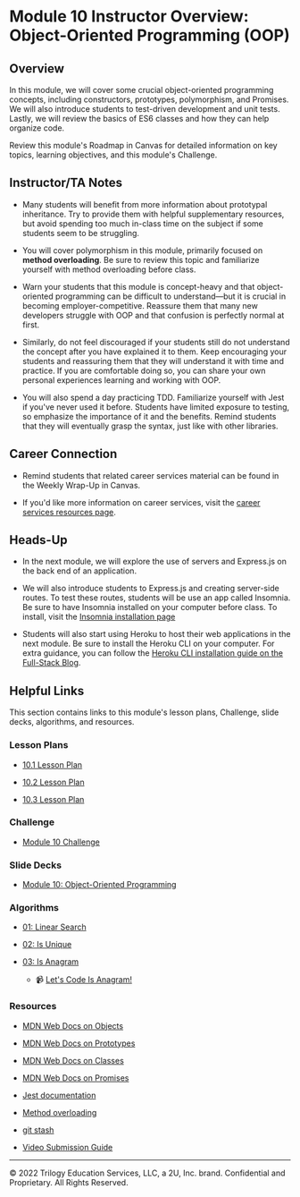 # Module 10 Instructor Overview: Object-Oriented Programming (OOP)

## Overview

In this module, we will cover some crucial object-oriented programming concepts, including constructors, prototypes, polymorphism, and Promises. We will also introduce students to test-driven development and unit tests. Lastly, we will review the basics of ES6 classes and how they can help organize code.

Review this module's Roadmap in Canvas for detailed information on key topics, learning objectives, and this module's Challenge.

## Instructor/TA Notes

* Many students will benefit from more information about prototypal inheritance. Try to provide them with helpful supplementary resources, but avoid spending too much in-class time on the subject if some students seem to be struggling.

* You will cover polymorphism in this module, primarily focused on **method overloading**. Be sure to review this topic and familiarize yourself with method overloading before class. 

* Warn your students that this module is concept-heavy and that object-oriented programming can be difficult to understand&mdash;but it is crucial in becoming employer-competitive. Reassure them that many new developers struggle with OOP and that confusion is perfectly normal at first. 

* Similarly, do not feel discouraged if your students still do not understand the concept after you have explained it to them. Keep encouraging your students and reassuring them that they will understand it with time and practice. If you are comfortable doing so, you can share your own personal experiences learning and working with OOP.

* You will also spend a day practicing TDD. Familiarize yourself with Jest if you've never used it before. Students have limited exposure to testing, so emphasize the importance of it and the benefits. Remind students that they will eventually grasp the syntax, just like with other libraries.

## Career Connection

* Remind students that related career services material can be found in the Weekly Wrap-Up in Canvas.

* If you'd like more information on career services, visit the [career services resources page](https://careernetwork.2u.com/?utm_medium=Academics&utm_source=boot_camp/).

## Heads-Up

* In the next module, we will explore the use of servers and Express.js on the back end of an application.

* We will also introduce students to Express.js and creating server-side routes. To test these routes, students will be use an app called Insomnia. Be sure to have Insomnia installed on your computer before class. To install, visit the [Insomnia installation page](https://insomnia.rest/download)

* Students will also start using Heroku to host their web applications in the next module. Be sure to install the Heroku CLI on your computer. For extra guidance, you can follow the [Heroku CLI installation guide on the Full-Stack Blog](https://coding-boot-camp.github.io/full-stack/heroku/how-to-install-the-heroku-cli). 

## Helpful Links

This section contains links to this module's lesson plans, Challenge, slide decks, algorithms, and resources.

### Lesson Plans

  * [10.1 Lesson Plan](./01-Day_Intro-OOP/10.1-LESSON-PLAN.md)

  * [10.2 Lesson Plan](./02-Test_Driven_Development/10.2-LESSON-PLAN.md)

  * [10.3 Lesson Plan](./03-Day_ES6-Classes/10.3-LESSON-PLAN.md)

### Challenge

  * [Module 10 Challenge](../../../01-Class-Content/10-OOP/02-Challenge)

### Slide Decks

  * [Module 10: Object-Oriented Programming](https://docs.google.com/presentation/d/1DtkslDqhc1kio8D9d3N2jRUAKzJW3BXa6RWRQHzV7Nc/edit?usp=sharing)

### Algorithms

  * [01: Linear Search](../../../01-Class-Content/10-OOP/03-Algorithms/01-linear-search)

  * [02: Is Unique](../../../01-Class-Content/10-OOP/03-Algorithms/02-is-unique)

  * [03: Is Anagram](../../../01-Class-Content/10-OOP/03-Algorithms/03-is-anagram)

    * 📹 [Let's Code Is Anagram!](https://2u-20.wistia.com/medias/8hnpk2wu29)

### Resources

  * [MDN Web Docs on Objects](https://developer.mozilla.org/en-US/docs/Web/JavaScript/Reference/Global_Objects/Object) 

  * [MDN Web Docs on Prototypes](https://developer.mozilla.org/en-US/docs/Web/JavaScript/Reference/Global_Objects/Object/prototype)

  * [MDN Web Docs on Classes](https://developer.mozilla.org/en-US/docs/Web/JavaScript/Reference/Classes)

  * [MDN Web Docs on Promises](https://developer.mozilla.org/en-US/docs/Web/JavaScript/Reference/Global_Objects/Promise)

  * [Jest documentation](https://jestjs.io/docs/en/getting-started)

  * [Method overloading](https://www.sanfoundry.com/java-program-find-area-square-rectangle-circle-using-method-overloading/) 

  * [git stash](https://www.git-scm.com/docs/git-stash)

  * [Video Submission Guide](https://coding-boot-camp.github.io/full-stack/computer-literacy/video-submission-guide)

---
© 2022 Trilogy Education Services, LLC, a 2U, Inc. brand. Confidential and Proprietary. All Rights Reserved.
